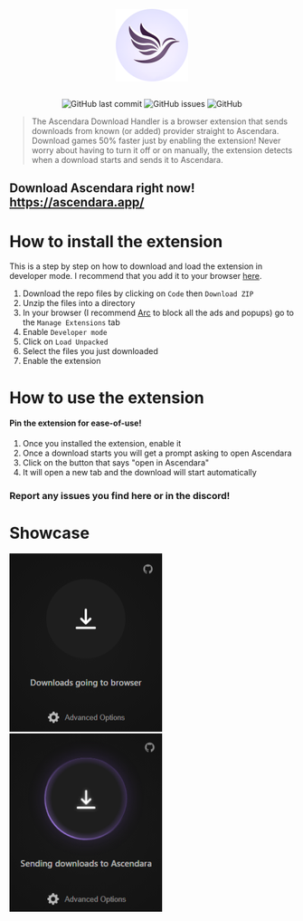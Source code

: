 <div align="center">
    </a>
    <br />
    <img align="center" width="128" height="128" src="/readme/ascendara.png">
    <br />
    <br />
    
    
   ![GitHub last commit](https://img.shields.io/github/last-commit/t-a-g-o/ascendaradownloadhandler)
   ![GitHub issues](https://img.shields.io/github/issues-raw/t-a-g-o/ascendaradownloadhandler)
   ![GitHub](https://img.shields.io/github/license/t-a-g-o/ascendaradownloadhandler)
    
</div>

> The Ascendara Download Handler is a browser extension that sends downloads from known (or added) provider straight to Ascendara. Download games 50% faster just by enabling the extension! Never worry about having to turn it off or on manually, the extension detects when a download starts and sends it to Ascendara.

## Download Ascendara right now! https://ascendara.app/

# How to install the extension
This is a step by step on how to download and load the extension in developer mode. I recommend that you add it to your browser [here]().
1. Download the repo files by clicking on ```Code``` then ```Download ZIP```
2. Unzip the files into a directory
3. In your browser (I recommend [Arc](https://arc.net/download) to block all the ads and popups) go to the ```Manage Extensions``` tab
4. Enable ```Developer mode```
5. Click on ```Load Unpacked```
6. Select the files you just downloaded
7. Enable the extension

# How to use the extension
#### Pin the extension for ease-of-use!
1. Once you installed the extension, enable it
2. Once a download starts you will get a prompt asking to open Ascendara
3. Click on the button that says "open in Ascendara"
4. It will open a new tab and the download will start automatically

### Report any issues you find here or in the discord!

# Showcase
![extensionDisabled](/readme/disabled.png)
![extensionEnabled](/readme/enabled.png)
